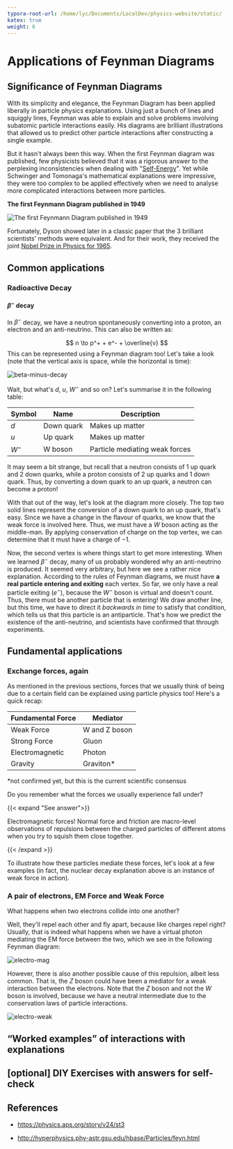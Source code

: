 ```yaml
---
typora-root-url: /home/lyc/Documents/LocalDev/physics-website/static/
katex: true
weight: 6
---
```


# Applications of Feynman Diagrams

## Significance of Feynman Diagrams

With its simplicity and elegance, the Feynman Diagram has been applied liberally in particle physics explanations. Using just a bunch of lines and squiggly lines, Feynman was able to explain and solve problems involving subatomic particle interactions easily. His diagrams are brilliant illustrations that allowed us to predict other particle interactions after constructing a single example.

But it hasn't always been this way. When the first Feynman diagram was published, few physicists believed that it was a rigorous answer to the perplexing inconsistencies when dealing with "[Self-Energy](https://www.wikiwand.com/en/Self-energy)". Yet while Schwinger and Tomonaga's mathematical explanations were impressive, they were too complex to be applied effectively when we need to analyse more complicated interactions between more particles.

**The first Feynmann Diagram published in 1949**

![The first Feynmann Diagram published in 1949](https://physics.aps.org/assets/be0eeb33-4bba-4208-9bf9-2587acdf9c7c/e3_1.gif)

Fortunately, Dyson showed later in a classic paper that the 3 brilliant scientists' methods were equivalent. And for their work, they received the joint [Nobel Prize in Physics for 1965](https://www.nobelprize.org/prizes/physics/1965/summary/).

## Common applications

### Radioactive Decay

#### $\beta^-$ decay

In $\beta^-$ decay, we have a neutron spontaneously converting into a proton, an electron and an anti-neutrino. This can also be written as:

$$
n \to p^+ + e^- + \overline{v}
$$
This can be represented using a Feynman diagram too! Let's take a look (note that the vertical axis is space, while the horizontal is time):

![beta-minus-decay](/images/beta-minus-decay.png)

Wait, but what's $d$, $u$, $W^-$ and so on? Let's summarise it in the following table:

| Symbol | Name       | Description                    |
| ------ | ---------- | ------------------------------ |
| $d$    | Down quark | Makes up matter                |
| $u$    | Up quark   | Makes up matter                |
| $W^-$  | W boson    | Particle mediating weak forces |

It may seem a bit strange, but recall that a neutron consists of 1 up quark and 2 down quarks, while a proton consists of 2 up quarks and 1 down quark. Thus, by converting a down quark to an up quark, a neutron can become a proton!

With that out of the way, let's look at the diagram more closely. The top two solid lines represent the conversion of a down quark to an up quark, that's easy. Since we have a change in the flavour of quarks, we know that the weak force is involved here. Thus, we must have a $W$ boson acting as the middle-man. By applying conservation of charge on the top vertex, we can determine that it must have a charge of $-1$.

Now, the second vertex is where things start to get more interesting. When we learned $\beta^-$ decay, many of us probably wondered why an anti-neutrino is produced. It seemed very arbitrary, but here we see a rather nice explanation. According to the rules of Feynman diagrams, we must have **a real particle entering and exiting** each vertex. So far, we only have a real particle exiting ($e^-$), because the $W^-$ boson is virtual and doesn't count. Thus, there must be another particle that is entering! We draw another line, but this time, we have to direct it *backwards in time* to satisfy that condition, which tells us that this particle is an antiparticle. That's how we predict the existence of the anti-neutrino, and scientists have confirmed that through experiments.

## Fundamental applications

### Exchange forces, again

As mentioned in the previous sections, forces that we usually think of being due to a certain field can be explained using particle physics too! Here's a quick recap:

| Fundamental Force | Mediator      |
| ----------------- | ------------- |
| Weak Force        | W and Z boson |
| Strong Force      | Gluon         |
| Electromagnetic   | Photon        |
| Gravity           | Graviton*     |

*not confirmed yet, but this is the current scientific consensus

Do you remember what the forces we usually experience fall under?

{{< expand "See answer">}}

Electromagnetic forces! Normal force and friction are macro-level observations of repulsions between the charged particles of different atoms when you try to squish them close together.

{{< /expand >}}

To illustrate how these particles mediate these forces, let's look at a few examples (in fact, the nuclear decay explanation above is an instance of weak force in action).

### A pair of electrons, EM Force and Weak Force

What happens when two electrons collide into one another?

Well, they'll repel each other and fly apart, because like charges repel right? Usually, that is indeed what happens when we have a virtual photon mediating the EM force between the two, which we see in the following Feynman diagram:

![electro-mag](/images/electro-mag.png)



However, there is also another possible cause of this repulsion, albeit less common. That is, the $Z$ boson could have been a mediator for a weak interaction between the electrons. Note that the $Z$ boson and not the $W$ boson is involved, because we have a neutral intermediate due to the conservation laws of particle interactions.

![electro-weak](/images/electro-weak.png)

## “Worked examples” of interactions with explanations

## [optional] DIY Exercises with answers for self-check

## References

* https://physics.aps.org/story/v24/st3

* http://hyperphysics.phy-astr.gsu.edu/hbase/Particles/feyn.html
